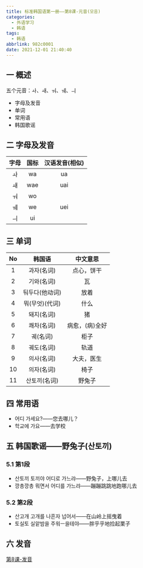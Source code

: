 ```yaml
---
title: 标准韩国语第一册——第8课-元音(모음)
categories:
  - 外语学习
  - 韩语
tags:
  - 韩语
abbrlink: 982c0001
date: 2021-12-01 21:40:40
---
```

## 一 概述

五个元音：ㅘ、ㅙ、ㅝ、ㅞ、ㅢ

* 字母及发音
* 单词
* 常用语
* 韩国歌谣

<!--more-->

## 二 字母及发音

| 字母 | 国标 | 汉语发音(相似) |
| :--: | :--: | :----------: |
|  ㅘ  |  wa  |      ua      |
|  ㅙ  | wae  |     uai      |
|  ㅝ  |  wo  |              |
|  ㅞ  |  we  |     uei      |
|  ㅢ  |  ui  |              |

## 三 单词

|  No  |     韩国语     |    中文意思    |
| :--: | :------------: | :------------: |
|  1   |   과자(名词)   |   点心，饼干   |
|  2   |   기와(名词)   |       瓦       |
|  3   | 둬두다(他动词) |      放着      |
|  4   | 뭐(무엇)(代词) |      什么      |
|  5   |   돼지(名词)   |       猪       |
|  6   |   쾌차(名词)   | 病愈，(病)全好 |
|  7   |    궤(名词)    |      柜子      |
|  8   |   궤도(名词)   |      轨道      |
|  9   |   의사(名词)   |   大夫，医生   |
|  10  |   의자(名词)   |      椅子      |
|  11  |  산토끼(名词)  |     野兔子     |

## 四 常用语

* 어디 가세요?——您去哪儿？
* 학교에 가요——去学校

## 五 韩国歌谣——野兔子(산토끼)

### 5.1 第1段

* 산토끼 토끼야 어디로 가느랴——野兔子，上哪儿去
* 깡총깡총 뭐면서 어디를 가느랴——蹦蹦跳跳地跑哪儿去

### 5.2 第2段

* 산고개 고개를 나흔자 넙어서——在山岭上摇曳着
* 토실토 실앝밤을 주워ㅡ을테야——胖乎乎地捡起栗子

## 六 发音
[第8课-发音](https://biz.cli.im/Pcview?name=https%3A%2F%2Fbiz.cli.im%2Ftest%2FDV485307%3Fcoding%3DI6fqGP%26qrurl%3Dhttp%253A%252F%252Fqr31.cn%252FI6fqGP%26gtype%3D2&time=1)